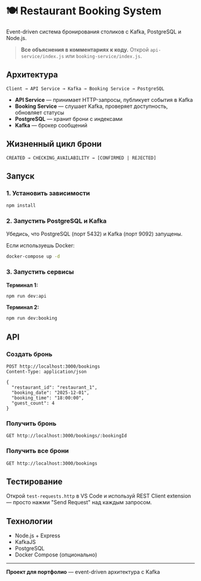# 🍽️ Restaurant Booking System

Event-driven система бронирования столиков с Kafka, PostgreSQL и Node.js.

> **Все объяснения в комментариях к коду.** Открой `api-service/index.js` или `booking-service/index.js`.

## Архитектура

```
Client → API Service → Kafka → Booking Service → PostgreSQL
```

- **API Service** — принимает HTTP-запросы, публикует события в Kafka
- **Booking Service** — слушает Kafka, проверяет доступность, обновляет статусы
- **PostgreSQL** — хранит брони с индексами
- **Kafka** — брокер сообщений

## Жизненный цикл брони

```
CREATED → CHECKING_AVAILABILITY → [CONFIRMED | REJECTED]
```

## Запуск

### 1. Установить зависимости
```bash
npm install
```

### 2. Запустить PostgreSQL и Kafka
Убедись, что PostgreSQL (порт 5432) и Kafka (порт 9092) запущены.

Если используешь Docker:
```bash
docker-compose up -d
```

### 3. Запустить сервисы

**Терминал 1:**
```bash
npm run dev:api
```

**Терминал 2:**
```bash
npm run dev:booking
```

## API

### Создать бронь
```http
POST http://localhost:3000/bookings
Content-Type: application/json

{
  "restaurant_id": "restaurant_1",
  "booking_date": "2025-12-01",
  "booking_time": "18:00:00",
  "guest_count": 4
}
```

### Получить бронь
```http
GET http://localhost:3000/bookings/:bookingId
```

### Получить все брони
```http
GET http://localhost:3000/bookings
```

## Тестирование

Открой `test-requests.http` в VS Code и используй REST Client extension — просто нажми "Send Request" над каждым запросом.

## Технологии

- Node.js + Express
- KafkaJS
- PostgreSQL
- Docker Compose (опционально)

---

**Проект для портфолио** — event-driven архитектура с Kafka
